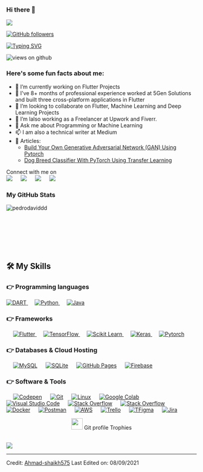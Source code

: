 


### Hi there 👋

<img src="https://profile-counter.glitch.me/Ahmad-shaikh575/count.svg">

[![GitHub followers](https://img.shields.io/github/followers/Ahmad-shaikh575.svg?style=social&label=Followers)](https://github.com/Ahmad-shaikh575?tab=followers)

[![Typing SVG](https://readme-typing-svg.herokuapp.com?font=Architects+Daughter&color=7AF79A&size=30&lines=Hey!+It's+Ahmad!;I'm+a+Flutter+Developer...;I'm+also+Machine+Learning+Engineer;And+I'm+a+proud+Pakistani+🇵🇰)](https://git.io/typing-svg)

<img src="https://komarev.com/ghpvc/?username=Ahmad-shaikh575&label=Views&color=brightgreen&style=flat-square" alt="views on github" />

<h3> Here's some fun facts about me: </h3>

- 🔭 I’m currently working on Flutter Projects
- 🌱 I've 8+ months of professional experience worked at 5Gen Solutions and built three cross-platform applications in Flutter
- 👯 I’m looking to collaborate on Flutter, Machine Learning and Deep Learning Projects
- 🤔 I’m lalso working as a Freelancer at Upwork and Fiverr.
- 💬 Ask me about Programming or Machine Learning
- 📫 I am also a technical writer at Medium 
-  📰 Articles: 
	-	[Build Your Own Generative Adversarial Network (GAN) Using Pytorch](https://pub.towardsai.net/build-your-own-generative-adversarial-network-gan-using-pytorch-c367b8506987) 
	- [Dog Breed Classifier With PyTorch Using Transfer Learning](https://levelup.gitconnected.com/dog-breed-classifier-with-pytorch-using-transfer-learning-8f15af6f9010)

<p>Connect with me on
<br>	
<a target="_blank" href="https://www.linkedin.com/in/ahmadshaikhk/"><img src="https://img.shields.io/badge/-LinkedIn-0077B5?style=for-the-badge&logo=Linkedin&logoColor=white"></img></a>
&emsp;
<a target="_blank" href="mailto:ahmed.bilal575@gmail.com"
><img src="https://img.shields.io/badge/-Gmail-D14836?style=for-the-badge&logo=Gmail&logoColor=white"></img></a>
&emsp;
<a target="_blank" href="https://twitter.com/ahmadshaikhk"><img src="https://img.shields.io/badge/-Twitter-1DA1F2?style=for-the-badge&logo=Twitter&logoColor=white"></img></a>
&emsp;
<a target="_blank" href="https://medium.com/@ahmedbilal575"><img src="https://img.shields.io/badge/Medium-12100E?style=for-the-badge&logo=medium&logoColor=white"></img></a>



<h3>My GitHub Stats</h3>
<p><img align="left" src="https://github-readme-stats.vercel.app/api/top-langs?username=PedroDavidDD&show_icons=true&theme=dark&locale=en&layout=compact" alt="pedrodaviddd" /></p>


<br><br><br><br><br><br><br>
## 🛠️ My Skills

### 👉 Programming languages

<p align="left"> 
  

  <a href="https://dart.dev/">
    <img alt="DART" src="https://img.shields.io/badge/Dart-0175C2?style=for-the-badge&logo=dart&logoColor=white"/>
  </a>
&emsp;
<a href="https://python.org/">
    <img alt="Python" src="https://img.shields.io/badge/Python-FFD43B?style=for-the-badge&logo=python&logoColor=darkgreen"/>
  </a>
  &emsp;
<a href="https://www.java.com/en/">
    <img alt="Java" src="https://img.shields.io/badge/Java-ED8B00?style=for-the-badge&logo=java&logoColor=white"/>
  </a>


</p>

### 👉 Frameworks
<p align="left"> 
&emsp;
  <a href="https://flutter.dev/" target="_blank"> 
     <img alt="Flutter" src="https://img.shields.io/badge/Flutter-02569B?style=for-the-badge&logo=flutter&logoColor=white">
   </a>
  &emsp; 
  <a href="https://www.tensorflow.org/" target="_blank"> 
   <img alt="TensorFlow" src="https://img.shields.io/badge/TensorFlow-FF6F00?style=for-the-badge&logo=TensorFlow&logoColor=white">
  </a>   
  &emsp;
  <a href="https://scikit-learn.org/" target="_blank">
    <img alt="Scikit Learn" src="https://img.shields.io/badge/scikit_learn-F7931E?style=for-the-badge&logo=scikit-learn&logoColor=white">
  </a> 
   &emsp;
  <a href="https://keras.io/" target="_blank"> 
    <img alt="Keras" src="https://img.shields.io/badge/Keras-D00000?style=for-the-badge&logo=Keras&logoColor=white"/>
  </a>
  &emsp;
  <a href="https://pytorch.org/" target="_blank"> 
    <img alt="Pytorch" src="https://img.shields.io/badge/PyTorch-EE4C2C?style=for-the-badge&logo=PyTorch&logoColor=white"/>
  </a>
</p>

### 👉 Databases & Cloud Hosting
<p align="left">
  &emsp;
    <a href="https://www.mysql.com/"><img alt="MySQL" src="https://img.shields.io/badge/MySQL-00000F?style=for-the-badge&logo=mysql&logoColor=white"></a>
  &emsp;
    <a href="https://www.sqlite.org/"><img alt="SQLite" src ="https://img.shields.io/badge/SQLite-07405E?style=for-the-badge&logo=sqlite&logoColor=white"/></a>
  &emsp;
    <a href="https://www.github.com"><img alt="GitHub Pages" src="https://img.shields.io/badge/GitHub-100000?style=for-the-badge&logo=github&logoColor=white"></a>
  &emsp;
<a href="https://firebase.google.com/"><img alt="Firebase" src ="https://img.shields.io/badge/firebase-ffca28?style=for-the-badge&logo=firebase&logoColor=black"></a>
 </p>

 ### 👉 Software & Tools
 
<p>
  &emsp;
    <a href="#"><img alt="Codepen" src="https://img.shields.io/badge/Codepen-000000?style=for-the-badge&logo=codepen&logoColor=white"></a>
  &emsp;
    <a href="#"><img alt="Git" src="https://img.shields.io/badge/Git-F05032?style=for-the-badge&logo=git&logoColor=white"></a>
  &emsp;
    <a href="#"><img alt="Linux" src="https://img.shields.io/badge/Linux-FCC624?style=for-the-badge&logo=linux&logoColor=black"></a>
  &emsp;
    <a href="#"><img alt="Google Colab" src="https://img.shields.io/badge/Colab-F9AB00?style=for-the-badge&logo=googlecolab&color=525252"></a>
  &emsp;
    <a href="#"><img alt="Visual Studio Code" src="https://img.shields.io/badge/Visual_Studio_Code-0078D4?style=for-the-badge&logo=visual%20studio%20code&logoColor=white"></a>
  &emsp;
    <a href="#"><img alt="Stack Overflow" src="https://img.shields.io/badge/Stack_Overflow-FE7A16?style=for-the-badge&logo=stack-overflow&logoColor=white"></a>
&emsp;
    <a href="#"><img alt="Stack Overflow" src="https://img.shields.io/badge/manjaro-35BF5C?style=for-the-badge&logo=manjaro&logoColor=white"></a>
    &emsp;
    <a href="#"><img alt="Docker" src="https://img.shields.io/badge/Docker-2CA5E0?style=for-the-badge&logo=docker&logoColor=white"></a>
     &emsp;
    <a href="#"><img alt="Postman" src="https://img.shields.io/badge/Postman-FF6C37?style=for-the-badge&logo=Postman&logoColor=white"></a>
     &emsp;
    <a href="#"><img alt="AWS" src="https://img.shields.io/badge/Amazon_AWS-232F3E?style=for-the-badge&logo=amazon-aws&logoColor=white"></a>
    &emsp;
    <a href="#"><img alt="Trello" src="https://img.shields.io/badge/Trello-0052CC?style=for-the-badge&logo=trello&logoColor=white"></a>
    &emsp;
     <a href="#"><img alt="TFigma" src="https://img.shields.io/badge/Figma-F24E1E?style=for-the-badge&logo=figma&logoColor=white"></a>
    &emsp; <a href="#"><img alt="Jira" src="https://img.shields.io/badge/Jira-0052CC?style=for-the-badge&logo=Jira&logoColor=white"></a>
    &emsp;
    
</p>
<p align="center"><img src="https://media.giphy.com/media/QaMcXSekUWx7aogAUr/giphy.gif" width="30" />&nbsp;Git profile Trophies</p><br>
<img src="https://github-profile-trophy.vercel.app/?username=Ahmad-shaikh575&theme=gruvbox" />


<br/>

------
Credit: [Ahmad-shaikh575](https://github.com/Ahmad-shaikh575)
Last Edited on: 08/09/2021

